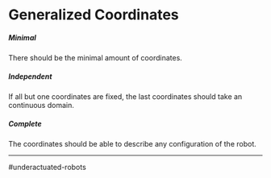 # Generalized Coordinates

##### Minimal
There should be the minimal amount of coordinates.
##### Independent
If all but one coordinates are fixed, the last coordinates should take an continuous domain.

##### Complete
The coordinates should be able to describe any configuration of the robot.


---
#underactuated-robots